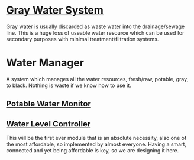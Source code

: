 # [Gray Water System](GrayWaterSystem)
 Gray water is usually discarded as waste water into the drainage/sewage line. This is a huge loss of useable water resource which can be used for secondary purposes with minimal treatment/filtration systems.

# Water Manager
 A system which manages all the water resources, fresh/raw, potable, gray, to black. Nothing is waste if we know how to use it.
 ## [Potable Water Monitor](PotableWaterMonitor/)
  
 ## [Water Level Controller](WaterLevelController/)
  This will be the first ever module that is an absolute necessity, also one of the most affordable, so implemented by almost everyone. Having a smart, connected and yet being affordable is key, so we are designing it here.

